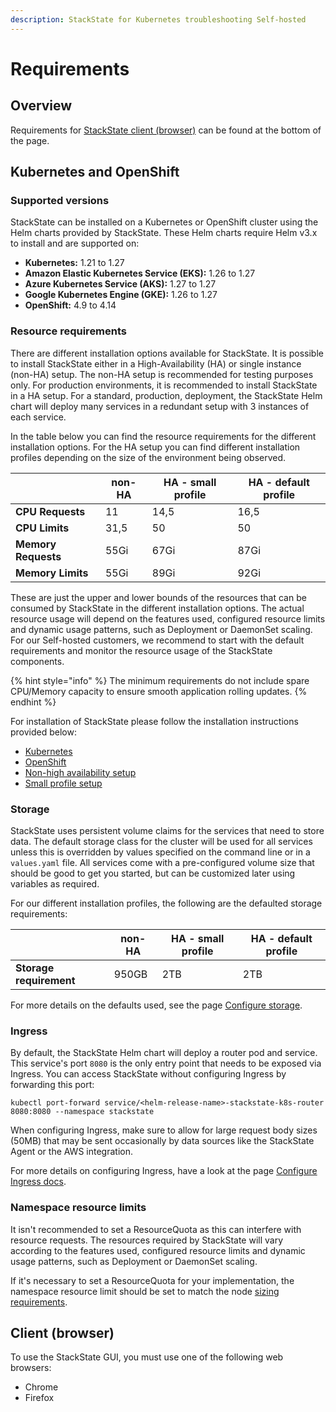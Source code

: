 ```yaml
---
description: StackState for Kubernetes troubleshooting Self-hosted
---
```


# Requirements

## Overview

Requirements for [StackState client \(browser\)](#client-browser) can be found at the bottom of the page.

## Kubernetes and OpenShift

### Supported versions

StackState can be installed on a Kubernetes or OpenShift cluster using the Helm charts provided by StackState. These Helm charts require Helm v3.x to install and are supported on:
* **Kubernetes:** 1.21 to 1.27
* **Amazon Elastic Kubernetes Service (EKS):** 1.26 to 1.27
* **Azure Kubernetes Service (AKS):** 1.27 to 1.27
* **Google Kubernetes Engine (GKE):** 1.26 to 1.27
* **OpenShift:** 4.9 to 4.14

### Resource requirements

There are different installation options available for StackState. It is possible to install StackState either in a High-Availability (HA) or single instance (non-HA) setup. The non-HA setup is recommended for testing purposes only. For production environments, it is recommended to install StackState in a HA setup. For a standard, production, deployment, the StackState Helm chart will deploy many services in a redundant setup with 3 instances of each service.

In the table below you can find the resource requirements for the different installation options. For the HA setup you can find different installation profiles depending on the size of the environment being observed.

| | non-HA | HA - small profile | HA - default profile |
| --- | --- | --- | --- |
| **CPU Requests** | 11 | 14,5 | 16,5 |
| **CPU Limits** | 31,5 | 50 | 50 |
| **Memory Requests** | 55Gi | 67Gi | 87Gi |
| **Memory Limits** | 55Gi | 89Gi | 92Gi |

These are just the upper and lower bounds of the resources that can be consumed by StackState in the different installation options. The actual resource usage will depend on the features used, configured resource limits and dynamic usage patterns, such as Deployment or DaemonSet scaling. For our Self-hosted customers, we recommend to start with the default requirements and monitor the resource usage of the StackState components.

{% hint style="info" %}
The minimum requirements do not include spare CPU/Memory capacity to ensure smooth application rolling updates.
{% endhint %}

For installation of StackState please follow the installation instructions provided below:
- [Kubernetes](/setup/install-stackstate/kubernetes_openshift/kubernetes_install.md)
- [OpenShift](/setup/install-stackstate/kubernetes_openshift/openshift_install.md)
- [Non-high availability setup](/setup/install-stackstate/kubernetes_openshift/non_high_availability_setup.md)
- [Small profile setup](/setup/install-stackstate/kubernetes_openshift/small_profile_setup.md)

### Storage

StackState uses persistent volume claims for the services that need to store data. The default storage class for the cluster will be used for all services unless this is overridden by values specified on the command line or in a `values.yaml` file. All services come with a pre-configured volume size that should be good to get you started, but can be customized later using variables as required.

For our different installation profiles, the following are the defaulted storage requirements:

| | non-HA | HA - small profile | HA - default profile |
| --- | --- | --- | --- |
| **Storage requirement** | 950GB | 2TB | 2TB |

For more details on the defaults used, see the page [Configure storage](/setup/install-stackstate/kubernetes_openshift/storage.md).

### Ingress

By default, the StackState Helm chart will deploy a router pod and service. This service's port `8080` is the only entry point that needs to be exposed via Ingress. You can access StackState without configuring Ingress by forwarding this port:

```text
kubectl port-forward service/<helm-release-name>-stackstate-k8s-router 8080:8080 --namespace stackstate
```

When configuring Ingress, make sure to allow for large request body sizes \(50MB\) that may be sent occasionally by data sources like the StackState Agent or the AWS integration.

For more details on configuring Ingress, have a look at the page [Configure Ingress docs](/setup/install-stackstate/kubernetes_openshift/ingress.md).

### Namespace resource limits

It isn't recommended to set a ResourceQuota as this can interfere with resource requests. The resources required by StackState will vary according to the features used, configured resource limits and dynamic usage patterns, such as Deployment or DaemonSet scaling.

If it's necessary to set a ResourceQuota for your implementation, the namespace resource limit should be set to match the node [sizing requirements](requirements.md#resource-requirements).

## Client \(browser\)

To use the StackState GUI, you must use one of the following web browsers:

* Chrome
* Firefox
